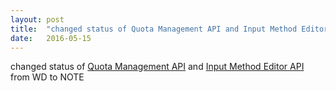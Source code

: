 ```yaml
---
layout: post
title:  "changed status of Quota Management API and Input Method Editor API from WD to NOTE"
date:   2016-05-15
---
```


changed status of <a href="http://www.w3.org/TR/quota-api/">Quota Management API</a> and <a href="http://www.w3.org/TR/ime-api/">Input Method Editor API</a> from WD to NOTE

